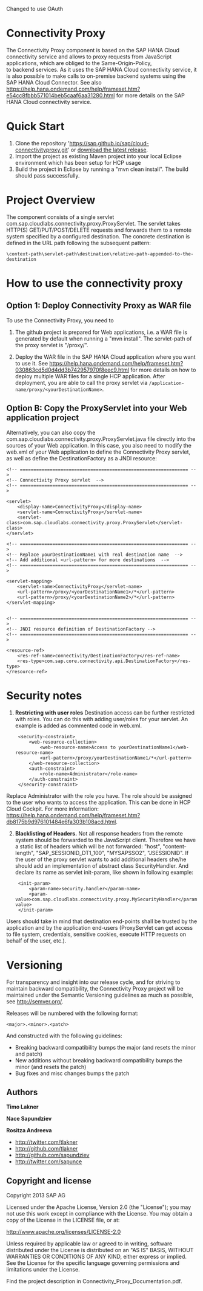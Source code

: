 Changed to use OAuth

Connectivity Proxy
===================

The Connectivity Proxy component is based on the SAP HANA Cloud connectivity service and 
allows to proxy requests from JavaScript applications, which are obliged to the Same-Origin-Policy,  
to backend services. As it uses the SAP HANA Cloud connectivity service, it is also possible to make 
calls to on-premise backend systems using the SAP HANA Cloud Connector. See also 
https://help.hana.ondemand.com/help/frameset.htm?e54cc8fbbb571014beb5caaf6aa31280.html for more 
details on the SAP HANA Cloud connectivity service.


Quick Start
===========

1. Clone the repository 'https://sap.github.io/sap/cloud-connectivityproxy.git' or [download the latest release](https://sap.github.io/sap/cloud-connectivityproxy/zipball/master). 
2. Import the project as existing Maven project into your local Eclipse environment which has been setup for HCP usage
3. Build the project in Eclipse by running a "mvn clean install". The build should pass successfully.   


Project Overview
================

The component consists of a single servlet com.sap.cloudlabs.connectivity.proxy.ProxyServlet. 
The servlet takes HTTP(S) GET/PUT/POST/DELETE requests and forwards them to a remote system specified by 
a configured destination. The concrete destination is defined in the URL path following the subsequent pattern: 

`\context-path\servlet-path\destination\relative-path-appended-to-the-destination`


How to use the connectivity proxy 
=================================

Option 1: Deploy Connectivity Proxy as WAR file
-----------------------------------------------

To use the Connectivity Proxy, you need to 

1. The github project is prepared for Web applications, i.e. a WAR file is generated by default when running a "mvn install". 
   The servlet-path of the proxy servlet is "/proxy/<yourDestinationName>". 

2. Deploy the WAR file in the SAP HANA Cloud application where you want to use it. 
   See https://help.hana.ondemand.com/help/frameset.htm?030863cd5d0d4dd3b742957970f8eec9.html for more details on how to 
   deploy multiple WAR files for a single HCP application. After deployment, you are able to call the proxy servlet 
   via `/application-name/proxy/<yourDestinationName>`.
  
Option B: Copy the ProxyServlet into your Web application project
-----------------------------------------------------------------
  
Alternatively, you can also copy the com.sap.cloudlabs.connectivity.proxy.ProxyServlet.java file directly into the sources of your Web 
application. In this case, you also need to modify the web.xml of your Web application to define the Connectivity Proxy servlet, as well as 
define the DestinationFactory as a JNDI resource: 

    <!-- ============================================================== -->
	<!-- Connectivity Proxy servlet  -->
	<!-- ============================================================== -->

	<servlet>
		<display-name>ConnectivityProxy</display-name>
		<servlet-name>ConnectivityProxy</servlet-name>
		<servlet-class>com.sap.cloudlabs.connectivity.proxy.ProxyServlet</servlet-class>
	</servlet>
	
	<!-- ============================================================== -->
	<!-- Replace yourDestinationName1 with real destination name  -->
	<!-- Add additional <url-pattern> for more destinations  -->
	<!-- ============================================================== -->
	
	<servlet-mapping>
		<servlet-name>ConnectivityProxy</servlet-name>
		<url-pattern>/proxy/<yourDestinationName1>/*</url-pattern>
		<url-pattern>/proxy/<yourDestinationName2>/*</url-pattern>
	</servlet-mapping>
		

	<!-- ============================================================== -->
	<!-- JNDI resource definition of DestinationFactory -->
	<!-- ============================================================== -->

	<resource-ref>
		<res-ref-name>connectivity/DestinationFactory</res-ref-name>
		<res-type>com.sap.core.connectivity.api.DestinationFactory</res-type>
	</resource-ref>


Security notes
==============

1. **Restricting with user roles**
Destination access can be further restricted with roles. You can do this with adding user/roles for your servlet. 
An example is added as commented code in web.xml.


        <security-constraint>
	        <web-resource-collection>
                <web-resource-name>Access to yourDestinationName1</web-resource-name>
    	    	<url-pattern>/proxy/yourDestinationName1/*</url-pattern>
    		</web-resource-collection>
	    	<auth-constraint>
		       	<role-name>Administrator</role-name>
    		</auth-constraint>
        </security-constraint>
Replace Administrator with the role you have. The role should be assigned to the user who wants to access the application. This can be 
done in HCP Cloud Cockpit. For more information: https://help.hana.ondemand.com/help/frameset.htm?db8175b9d976101484e6fa303b108acd.html. 

2. **Blacklisting of Headers.**
Not all response headers from the remote system should be forwarded to the JavaScript client. Therefore we have a static list of headers 
which will be not forwarded: "host", "content-length", "SAP_SESSIONID_DT1_100", "MYSAPSSO2", "JSESSIONID".
If the user of the proxy servlet wants to add additional headers she/he should add an implementation of abstract class SecurityHandler.
And declare its name as servlet init-param, like shown in following example:

        <init-param>
	        <param-name>security.handler</param-name>
	        <param-value>com.sap.cloudlabs.connectivity.proxy.MySecurityHandler</param-value>
        </init-param>

Users should take in mind that destination end-points shall be trusted by the application and by the application end-users 
(ProxyServlet can get access to file system, credentials, sensitive cookies, execute HTTP requests on behalf of the user, etc.). 


Versioning 
==========

For transparency and insight into our release cycle, and for striving to maintain backward compatibility, the Connectivity Proxy 
project will be maintained under the Semantic Versioning guidelines as much as possible, see http://semver.org/.

Releases will be numbered with the following format:

`<major>.<minor>.<patch>`

And constructed with the following guidelines:

* Breaking backward compatibility bumps the major (and resets the minor and patch)
* New additions without breaking backward compatibility bumps the minor (and resets the patch)
* Bug fixes and misc changes bumps the patch

 
Authors
-------

**Timo Lakner**

**Nace Sapundziev**

**Rositza Andreeva**

+ http://twitter.com/tlakner
+ http://github.com/tlakner
+ http://github.com/sapundziev
+ http://twitter.com/sapunce


Copyright and license
---------------------

Copyright 2013 SAP AG

Licensed under the Apache License, Version 2.0 (the "License");
you may not use this work except in compliance with the License.
You may obtain a copy of the License in the LICENSE file, or at:

   http://www.apache.org/licenses/LICENSE-2.0

Unless required by applicable law or agreed to in writing, software
distributed under the License is distributed on an "AS IS" BASIS,
WITHOUT WARRANTIES OR CONDITIONS OF ANY KIND, either express or implied.
See the License for the specific language governing permissions and
limitations under the License.

Find the project description in Connectivity_Proxy_Documentation.pdf.
